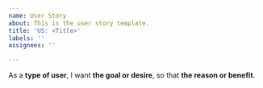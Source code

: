 ```yaml
---
name: User Story
about: This is the user story template.
title: 'US: <Title>'
labels: ''
assignees: ''

---
```


As a **type of user**, I want **the goal or desire**, so that **the reason or benefit**.
